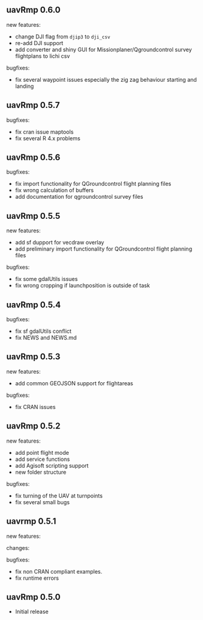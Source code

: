 ## uavRmp 0.6.0
new features:
  * change DJI flag from `djip3` to `dji_csv`
  * re-add DJI support
  * add converter and shiny GUI for Missionplaner/Qgroundcontrol survey flightplans to lichi csv
  
bugfixes:
  * fix several waypoint issues especially the zig zag behaviour starting and landing
  
## uavRmp 0.5.7

bugfixes:
  * fix cran issue maptools
  * fix several R 4.x problems

## uavRmp 0.5.6

bugfixes:
  * fix import functionality for QGroundcontrol flight planning files
  * fix wrong calculation of buffers
  * add documentation for qgroundcontrol survey files
  
## uavRmp 0.5.5

new features:
  * add sf dupport for vecdraw overlay
  * add preliminary import functionality for QGroundcontrol flight planning files

bugfixes:
  * fix some gdalUtils issues
  * fix wrong cropping if launchposition is outside of task
 
  
## uavRmp 0.5.4

bugfixes:
  * fix sf gdalUtils conflict
  * fix NEWS and NEWS.md
  
## uavRmp 0.5.3

new features:
  * add common GEOJSON support for flightareas
  
bugfixes:
  * fix CRAN issues
  
## uavRmp 0.5.2

new features:
  * add point flight mode
  * add service functions
  * add Agisoft scripting support
  * new folder structure
  
bugfixes:
  * fix turning of the UAV at turnpoints
  * fix several small bugs

## uavrmp 0.5.1

new features:

changes:

bugfixes:

  * fix non CRAN compliant examples.
  * fix runtime errors


## uavRmp 0.5.0

* Initial release
